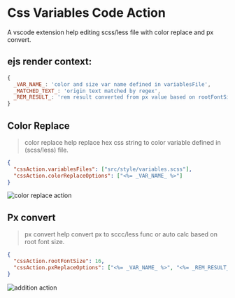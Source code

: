 # Css Variables Code Action

A vscode extension help editing scss/less file with color replace and px convert.


## ejs render context: 
```js
{
  _VAR_NAME_: 'color and size var name defined in variablesFile',
  _MATCHED_TEXT_: 'origin text matched by regex',
  _REM_RESULT_: 'rem result converted from px value based on rootFontSize, only in `colorReplaceOptions`'
}
```

## Color Replace

> color replace help replace hex css string to color variable defined in (scss/less) file.

```json
{
  "cssAction.variablesFiles": ["src/style/variables.scss"],
  "cssAction.colorReplaceOptions": ["<%= _VAR_NAME_ %>"]
}
```

![color replace action](https://tva1.sinaimg.cn/large/0081Kckwly1gld7ygo47aj319h0u07b3.jpg)

## Px convert

> px convert help convert px to sccc/less func or auto calc based on root font size. 

```json
{
  "cssAction.rootFontSize": 16,
  "cssAction.pxReplaceOptions": ["<%= _VAR_NAME_ %>", "<%= _REM_RESULT_ %>", "px2rem(<%= _MATCHED_TEXT_ %>)"]
}
```

![addition action](https://tva1.sinaimg.cn/large/0081Kckwly1gldfsn0l21j317w0u0wjn.jpg)
